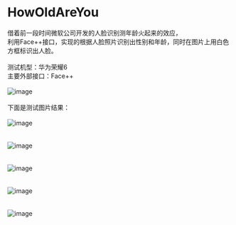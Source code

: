 # HowOldAreYou
借着前一段时间微软公司开发的人脸识别测年龄火起来的效应，<br>
利用Face++接口，实现的根据人脸照片识别出性别和年龄，同时在图片上用白色方框标识出人脸。<br>
<br>
测试机型：华为荣耀6
<br>
主要外部接口：Face++
<br>
<br>
![image](http://www.faceplusplus.com.cn/static/resources/facepp_inside.png)
<br>
<br>
下面是测试图片结果：
<br>
<br>
![image](https://github.com/ZhaoYukai/HowOldAreYou/blob/master/%E7%A4%BA%E4%BE%8B%E5%9B%BE%E7%89%87/01.jpeg)
<br>
<br>
<br>
![image](https://github.com/ZhaoYukai/HowOldAreYou/blob/master/%E7%A4%BA%E4%BE%8B%E5%9B%BE%E7%89%87/02.jpeg)
<br>
<br>
<br>
![image](https://github.com/ZhaoYukai/HowOldAreYou/blob/master/%E7%A4%BA%E4%BE%8B%E5%9B%BE%E7%89%87/04.jpeg)
<br>
<br>
<br>
![image](https://github.com/ZhaoYukai/HowOldAreYou/blob/master/%E7%A4%BA%E4%BE%8B%E5%9B%BE%E7%89%87/05.jpeg)
<br>
<br>
<br>
![image](https://github.com/ZhaoYukai/HowOldAreYou/blob/master/%E7%A4%BA%E4%BE%8B%E5%9B%BE%E7%89%87/06.jpeg)
<br>
